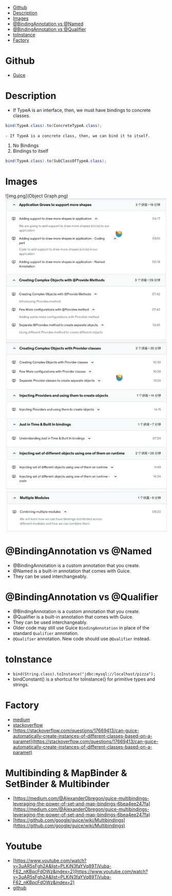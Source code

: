 <!-- TOC -->

* [Github](#github)
* [Description](#description)
* [Images](#images)
* [@BindingAnnotation vs @Named](#bindingannotation-vs-named)
* [@BindingAnnotation vs @Qualifier](#bindingannotation-vs-qualifier)
* [toInstance](#toinstance)
* [Factory](#factory)

<!-- TOC -->

# Github

- [Guice](https://github.com/eugenp/tutorials/tree/master/di-modules/guice)

# Description

- If TypeA is an interface, then, we must have bindings to concrete classes.

```java
bind(TypeA.class).to(ConcreteTypeA.class);
```

`- If TypeA is a concrete class, then, we can bind it to itself.`

1. No Bindings
2. Bindings to itself

```java
bind(TypeA.class).to(SubClassOfTypeA.class);
```

# Images

![img.png](Object Graph.png)
![img.png](img.png)
![img_1.png](img_1.png)
![img_2.png](img_2.png)

# @BindingAnnotation vs @Named

- @BindingAnnotation is a custom annotation that you create.
- @Named is a built-in annotation that comes with Guice.
- They can be used interchangeably.

# @BindingAnnotation vs @Qualifier

- @BindingAnnotation is a custom annotation that you create.
- @Qualifier is a built-in annotation that comes with Guice.
- They can be used interchangeably.
- Older code may still use Guice `BindingAnnotation` in place of the standard `Qualifier` annotation.
- `@Qualifier` annotation. New code should use `@Qualifier` instead.

# toInstance

- `bind(String.class).toInstance("jdbc:mysql://localhost/pizza");`
- bindConstant() is a shortcut for toInstance() for primitive types and strings.

# Factory

- [medium](https://jamesonwilliams.medium.com/guicin-up-abstract-factories-like-a-di-boss-f11997d75ce2)
- [stackoverflow](https://stackoverflow.com/questions/27871631/gof-standard-factory-pattern-using-guice)
- [https://stackoverflow.com/questions/17669413/can-guice-automatically-create-instances-of-different-classes-based-on-a-paramet](https://stackoverflow.com/questions/17669413/can-guice-automatically-create-instances-of-different-classes-based-on-a-paramet)

# Multibinding & MapBinder & SetBinder & Multibinder

- [https://medium.com/@AlexanderObregon/guice-multibindings-leveraging-the-power-of-set-and-map-bindings-6bea4ee247fa](https://medium.com/@AlexanderObregon/guice-multibindings-leveraging-the-power-of-set-and-map-bindings-6bea4ee247fa)
- [https://github.com/google/guice/wiki/Multibindings](https://github.com/google/guice/wiki/Multibindings)

# Youtube

- [https://www.youtube.com/watch?v=3uAR5sFgh2A&list=PLKiN3faYVq89TjVuba-F62_nKBpcFdOWz&index=2](https://www.youtube.com/watch?v=3uAR5sFgh2A&list=PLKiN3faYVq89TjVuba-F62_nKBpcFdOWz&index=2)
- [github](https://github.com/mvpjava/google-guice-tutorials)

